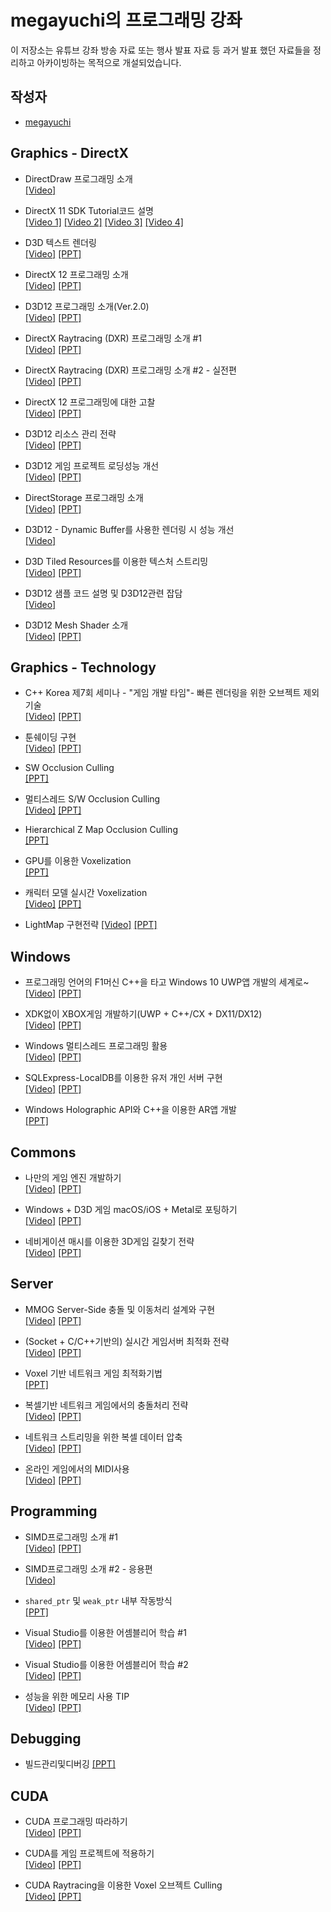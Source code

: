 # megayuchi의 프로그래밍 강좌
이 저장소는 유튜브 강좌 방송 자료 또는 행사 발표 자료 등 과거 발표 했던 자료들을 정리하고 아카이빙하는 목적으로 개설되었습니다.

## 작성자
- [megayuchi](https://github.com/megayuchi)


## Graphics - DirectX
- DirectDraw 프로그래밍 소개  
[[Video]](https://www.youtube.com/live/J0MNKUYw1zY)

- DirectX 11 SDK Tutorial코드 설명  
[[Video 1]](https://www.youtube.com/live/NTvhVxSC_80?si=EZl8gKahuFkLGW2X)
[[Video 2]](https://www.youtube.com/live/Oy9qOGviAGY?si=2ElAGxIHKX-qZF8T)
[[Video 3]](https://www.youtube.com/live/NTvhVxSC_80?si=EZl8gKahuFkLGW2X)
[[Video 4]](https://www.youtube.com/live/k23Uy954s9I?si=dYf6bLhXKHkigAR)

- D3D 텍스트 렌더링  
[[Video]](https://www.youtube.com/live/-MUDpAZMN0Y?si=d7TJuzpP-UvnX9V1)
[[PPT]](./docs/2021_0813_D3D%20%ED%85%8D%EC%8A%A4%ED%8A%B8%20%EB%A0%8C%EB%8D%94%EB%A7%81.pdf)

- DirectX 12 프로그래밍 소개  
[[Video]](https://www.youtube.com/live/Z9veGJv7nPE?si=uiLcmN37xcvcobIX)
[[PPT]](./docs/2020_0907_DirectX%2012%20%EC%97%94%EC%A7%84%20%EA%B0%9C%EB%B0%9C%20Ver%201.5.pdf)

- D3D12 프로그래밍 소개(Ver.2.0)  
[[Video]](https://www.youtube.com/live/wr8PHg-g4ns?si=SO_LgsWTuTVzvZOd)
[[PPT]](./docs/2024_0401_D3D12%ED%94%84%EB%A1%9C%EA%B7%B8%EB%9E%98%EB%B0%8D%EC%86%8C%EA%B0%9C.pdf)

- DirectX Raytracing (DXR) 프로그래밍 소개 #1  
[[Video]](https://www.youtube.com/live/ALcVb5b68Zw?si=gshTptg2_8Xj6ffU)
[[PPT]](./docs/2021_0302_DirectX%20Raytracing%20(DXR).pdf)

- DirectX Raytracing (DXR) 프로그래밍 소개 #2 - 실전편  
[[Video]](https://www.youtube.com/live/4PerBeSNU4Q?si=vHR32MwYHZcPMLx9)
[[PPT]](./docs/2021_0302_DirectX%20Raytracing%20(DXR).pdf)

- DirectX 12 프로그래밍에 대한 고찰  
[[Video]](https://www.youtube.com/live/sWyTNC1vDLk?si=1iy3PTx56MAxQJdS)
[[PPT]](./docs/2021_0420_DirectX%2012%20%ED%94%84%EB%A1%9C%EA%B7%B8%EB%9E%98%EB%B0%8D%EC%97%90%20%EB%8C%80%ED%95%9C%20%EA%B3%A0%EC%B0%B0.pdf)

- D3D12 리소스 관리 전략  
[[Video]](https://www.youtube.com/live/lHlAloRa-HI?si=F6tRInpXOxHGHsBu)
[[PPT]](./docs/2021_0518_D3D12%20%EB%A6%AC%EC%86%8C%EC%8A%A4%20%EA%B4%80%EB%A6%AC%20%EC%A0%84%EB%9E%B5.pdf)

- D3D12 게임 프로젝트 로딩성능 개선  
[[Video]](https://www.youtube.com/live/R_sMY_jjZnE?si=QMy9Dh2vNfPbfwrz)
[[PPT]](https://github.com/megayuchi/ppt/blob/main/docs/2023_0913_D3D12%EB%A1%9C%EB%94%A9%EC%8B%9C%EA%B0%84%EC%B5%9C%EC%A0%81%ED%99%94.pdf)

- DirectStorage 프로그래밍 소개  
[[Video]](https://www.youtube.com/live/sRmWK7BXq8A?si=_XBugs-F5Pv0biFp)
[[PPT]](./docs/2022_0405_DirectStroage%ED%94%84%EB%A1%9C%EA%B7%B8%EB%9E%98%EB%B0%8D%EC%86%8C%EA%B0%9C.pdf)

- D3D12 - Dynamic Buffer를 사용한 렌더링 시 성능 개선  
[[Video]](https://www.youtube.com/live/zcO6OAvkHJY?si=5XUM3w5IPw8oaTLM)

- D3D Tiled Resources를 이용한 텍스처 스트리밍  
[[Video]](https://www.youtube.com/live/VrNZel0Bju4?si=qsVPMhW3AB2HkFaI)
[[PPT]](./docs/2023_0613_D3D%20TiledResources%EB%A5%BC%20%EC%9D%B4%EC%9A%A9%ED%95%9C%20%ED%85%8D%EC%8A%A4%EC%B2%98%EC%8A%A4%ED%8A%B8%EB%A6%AC%EB%B0%8D.pdf)

- D3D12 샘플 코드 설명 및 D3D12관련 잡담  
[[Video]](https://www.youtube.com/live/4tNYu2UtMks?si=cP0DvgtTFvSytkXd)

- D3D12 Mesh Shader 소개  
[[Video]](https://www.youtube.com/live/5b4IGWL50lQ?si=U5hAT8ghRsWy8sgF)
[[PPT]](./docs/2023_0816_D3D12%20Mesh%20Shader%20%EC%86%8C%EA%B0%9C.pdf)

## Graphics - Technology
- C++ Korea 제7회 세미나 - "게임 개발 타임"- 빠른 렌더링을 위한 오브젝트 제외 기술  
[[Video]](https://www.youtube.com/live/wnBRg5c5-bk?si=3f5iIbqKyfxoJV_c&t=14233)
[[PPT]](./docs/2020_0723_%EB%B9%A0%EB%A5%B8%20%EB%A0%8C%EB%8D%94%EB%A7%81%EC%9D%84%20%EC%9C%84%ED%95%9C%20%EC%98%A4%EB%B8%8C%EC%A0%9D%ED%8A%B8%20%EC%A0%9C%EC%99%B8%20%EA%B8%B0%EC%88%A0.pdf)

- 툰쉐이딩 구현  
[[Video]](https://www.youtube.com/live/AWAGCPtIbWw?si=Y9yHwCkkKSiwc7vH)
[[PPT]](./docs/2021_0817_%ED%88%B0%EC%89%90%EC%9D%B4%EB%94%A9%20%EA%B5%AC%ED%98%84.pdf)

- SW Occlusion Culling   
[[PPT]](./docs/2018_0802_SW%20Occlusion%20Culling.pdf)

- 멀티스레드 S/W Occlusion Culling  
[[Video]](https://www.youtube.com/live/JhqmjL8nSA8?si=C5NT1YhYwF5tqu-g)
[[PPT]](./docs/2022_0712_SWOcclusion%20Culling%20%EB%A9%80%ED%8B%B0%EC%8A%A4%EB%A0%88%EB%94%A9.pdf)

- Hierarchical Z Map Occlusion Culling  
[[PPT]](./docs/2012_1122_Hierarchical%20Z%20Map%20Occlusion%20Culling.pdf)

- GPU를 이용한 Voxelization  
[[PPT]](./docs/2019_0417_Voxelizaition_with_GPU.pdf)

- 캐릭터 모델 실시간 Voxelization   
[[Video]](https://www.youtube.com/live/diT9qY91MWU?si=kdvAyIKmyuq3OCKs)
[[PPT]](./docs/2021_0720_%EC%BA%90%EB%A6%AD%ED%84%B0%20%EB%AA%A8%EB%8D%B8%20%EC%8B%A4%EC%8B%9C%EA%B0%84%20Voxelization.pdf)

- LightMap 구현전략
[[Video]](https://youtube.com/live/gfzTgvEN71g)
[[PPT]](./docs/2024_0822_LightMap구현.pdf)

## Windows
- 프로그래밍 언어의 F1머신 C++을 타고 Windows 10 UWP앱 개발의 세계로~  
[[Video]](https://youtu.be/cWHSwyLDC80?si=MMYwWNOnC6eJO1TS)
[[PPT]](./docs/2015_1118_TechDays2015_dev_uwp_with_c%2B%2B.pdf)

- XDK없이 XBOX게임 개발하기(UWP + C++/CX + DX11/DX12)  
[[Video]](https://www.youtube.com/live/d9RXIWTwpkQ?si=2z0IryAmwODZ9O52)
[[PPT]](./docs/2020_1008_xbox_dev_without_xdk.pdf)

- Windows 멀티스레드 프로그래밍 활용   
[[Video]](https://www.youtube.com/live/g1Gi4-w0xtA?si=pUfOpdd3Cm2kvBeT)
[[PPT]](./docs/2021_0505_Windows%EB%A9%80%ED%8B%B0%EC%8A%A4%EB%A0%88%EB%93%9C%ED%94%84%EB%A1%9C%EA%B7%B8%EB%9E%98%EB%B0%8D.pdf)

- SQLExpress-LocalDB를 이용한 유저 개인 서버 구현  
[[Video]](https://www.youtube.com/live/HoGLQE52KCE?si=5J64r6a4wypIzKs7)
[[PPT]](./docs/2021_1012_sqlexpress-localdb%EB%A5%BC%20%EC%9D%B4%EC%9A%A9%ED%95%9C%20%EC%9C%A0%EC%A0%80%20%EA%B0%9C%EC%9D%B8%20%EC%84%9C%EB%B2%84%20%EA%B5%AC%ED%98%84.pdf)

- Windows Holographic API와 C++을 이용한 AR앱 개발  
[[PPT]](./docs/2017_0218_Windows%20Holographic%20API와%20C%2B%2B을%20이용한%20AR앱%20개발.pdf)

## Commons
- 나만의 게임 엔진 개발하기  
[[Video]](https://www.youtube.com/live/U1SwXXcKzNU?si=B_Yq15zFgMmvdGiz)
[[PPT]](./docs/2021_0406_%EB%82%98%EB%A7%8C%EC%9D%98%20%EA%B2%8C%EC%9E%84%EC%97%94%EC%A7%84%20%EA%B0%9C%EB%B0%9C%ED%95%98%EA%B8%B0.pdf)

- Windows + D3D 게임 macOS/iOS + Metal로 포팅하기  
[[Video]](https://www.youtube.com/live/YzywKct1yHU?si=oi3sVKEYcnPCnSPO)
[[PPT]](./docs/2023_0214_Win-D3D_to_iOS-macOS-Metal.pdf)

- 네비게이션 매시를 이용한 3D게임 길찾기 전략  
[[Video]](https://www.youtube.com/live/8-4KzycX_9o?si=aVsgp32Jx8RaNDFI)
[[PPT]](./docs/2021_0706_%EB%84%A4%EB%B9%84%EA%B2%8C%EC%9D%B4%EC%85%98%20%EB%A7%A4%EC%8B%9C%EB%A5%BC%20%EC%9D%B4%EC%9A%A9%ED%95%9C%203D%EA%B2%8C%EC%9E%84%20%EA%B8%B8%EC%B0%BE%EA%B8%B0%20%EC%A0%84%EB%9E%B5.pdf)

## Server
- MMOG Server-Side 충돌 및 이동처리 설계와 구현  
[[Video]](https://www.youtube.com/live/bCe7g35Ua3I?si=EDKY50nAoG9Pgio4)
[[PPT]](./docs/2014_0614_MMOG%20Server-Side%20%EC%B6%A9%EB%8F%8C%20%EB%B0%8F%20%EC%9D%B4%EB%8F%99%EC%B2%98%EB%A6%AC.pdf)

- (Socket + C/C++기반의) 실시간 게임서버 최적화 전략  
[[Video]](https://www.youtube.com/live/LBo_rKN_e-I?si=-JF71kbHUCboo-uN)
[[PPT]](./docs/2020_0215_%EC%8B%A4%EC%8B%9C%EA%B0%84%20%EA%B2%8C%EC%9E%84%EC%84%9C%EB%B2%84%20%EC%B5%9C%EC%A0%81%ED%99%94%20%EC%A0%84%EB%9E%B5.pdf)

- Voxel 기반 네트워크 게임 최적화기법  
[[PPT]](./docs/2018_0804_Voxel기반%20네트워크%20게임%20최적화기법.pdf)

- 복셀기반 네트워크 게임에서의 충돌처리 전략  
[[Video]](https://www.youtube.com/live/V4I4u01W7QY?si=srD8kQn3kISzkm58)
[[PPT]](./docs/2021_1109_%EB%B3%B5%EC%85%80%20%EA%B8%B0%EB%B0%98%20%EB%84%A4%ED%8A%B8%EC%9B%8C%ED%81%AC%20%EA%B2%8C%EC%9E%84%20%EC%B6%A9%EB%8F%8C%EC%B2%98%EB%A6%AC%20%EC%A0%84%EB%9E%B5.pdf)

- 네트워크 스트리밍을 위한 복셀 데이터 압축  
[[Video]](https://www.youtube.com/live/pOMCeUpbecc?si=q52lbRCElQHaUGRi)
[[PPT]](./docs/2022_0104_%EB%84%A4%ED%8A%B8%EC%9B%8C%ED%81%AC%20%EC%8A%A4%ED%8A%B8%EB%A6%AC%EB%B0%8D%EC%9D%84%20%EC%9C%84%ED%95%9C%20%EB%B3%B5%EC%85%80%20%EB%8D%B0%EC%9D%B4%ED%84%B0%20%EC%95%95%EC%B6%95.pdf)

- 온라인 게임에서의 MIDI사용  
[[Video]](https://www.youtube.com/live/KxijpHCepCQ?si=ClyqLU-8dRXPt__U)
[[PPT]](./docs/2021_0803_%EA%B2%8C%EC%9E%84%EC%97%90%EC%84%9C%EC%9D%98%20MIDI%EC%82%AC%EC%9A%A9.pdf)

## Programming
- SIMD프로그래밍 소개 #1  
[[Video]](https://www.youtube.com/live/vMmggKKimOw?si=hXgO5q3mQTeJH28P)
[[PPT]](./docs/2021_0213_SIMD%ED%94%84%EB%A1%9C%EA%B7%B8%EB%9E%98%EB%B0%8D%20%EC%86%8C%EA%B0%9C.pdf)

- SIMD프로그래밍 소개 #2 - 응용편  
[[Video]](https://www.youtube.com/live/jsW6mKzE_gw?si=cRoG1KAGQgKuRvou)

- `shared_ptr` 및 `weak_ptr` 내부 작동방식  
[[PPT]](./docs/2018_1128_shared_ptr%2C%20weak_ptr작동방식%20내부.pdf)

- Visual Studio를 이용한 어셈블리어 학습 #1  
[[Video]](https://www.youtube.com/live/cEnpeDMAw_Y?si=3cnRVFcsh7np-yjF)
[[PPT]](./docs/2021_0601_Learn_asm_with_VS_part_1.pdf)

- Visual Studio를 이용한 어셈블리어 학습 #2  
[[Video]](https://www.youtube.com/live/D83qM9D2I3E?si=_Zy4bZKbMKsrrciU)
[[PPT]](./docs/2021_0615_Learn_asm_with_VS_part_2.pdf)

- 성능을 위한 메모리 사용 TIP  
[[Video]](https://www.youtube.com/live/wB74q02x_P0?si=EGq87VTfoqbxFzFt)
[[PPT]](./docs/2021_0928_%EB%A9%94%EB%AA%A8%EB%A6%AC%20%EA%B4%80%EB%A6%AC%20Tip.pdf)

## Debugging
- 빌드관리및디버깅
[[PPT]](./docs/2016_1025_빌드관리및디버깅.pdf)

## CUDA
- CUDA 프로그래밍 따라하기  
[[Video]](https://www.youtube.com/live/gSgZNdT9414?si=jVMdjjEsZL75dK07)
[[PPT]](./docs/2021_1026_CUDA%ED%94%84%EB%A1%9C%EA%B7%B8%EB%9E%98%EB%B0%8D%20%EB%94%B0%EB%9D%BC%ED%95%98%EA%B8%B0.pdf)

- CUDA를 게임 프로젝트에 적용하기  
[[Video]](https://www.youtube.com/live/_Lugp-yAFD4?si=jdGhDF93N_zVqlgb)
[[PPT]](./docs/2018_0527_CUDA%EB%A5%BC%20%EA%B2%8C%EC%9E%84%20%ED%94%84%EB%A1%9C%EC%A0%9D%ED%8A%B8%EC%97%90%20%EC%A0%81%EC%9A%A9%ED%95%98%EA%B8%B0.pdf)

- CUDA Raytracing을 이용한 Voxel 오브젝트 Culling  
[[Video]](https://www.youtube.com/live/-KQWLim3zvQ?si=s--HatIFanqWVJxo)
[[PPT]](./docs/2021_0914_CUDA%20Raytracing%EC%9D%84%20%EC%9D%B4%EC%9A%A9%ED%95%9C%20%EB%B3%B5%EC%85%80%EC%98%A4%EB%B8%8C%EC%A0%9D%ED%8A%B8%20%EA%B0%80%EC%8B%9C%EC%84%B1%EA%B2%80%EC%82%AC.pdf)







